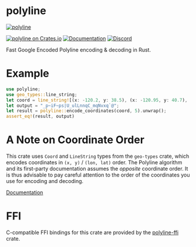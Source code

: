 # polyline

[![polyline](https://avatars1.githubusercontent.com/u/10320338?v=4&s=50)](https://github.com/georust)

[![polyline on Crates.io](https://img.shields.io/crates/v/polyline.svg?color=brightgreen)](https://crates.io/crates/polyline)
[![Documentation](https://img.shields.io/docsrs/polyline/latest.svg)](https://docs.rs/polyline)
[![Discord](https://img.shields.io/discord/598002550221963289)](https://discord.gg/Fp2aape)

Fast Google Encoded Polyline encoding & decoding in Rust.

# Example
```rust
use polyline;
use geo_types::line_string;
let coord = line_string![(x: -120.2, y: 38.5), (x: -120.95, y: 40.7), (x: -126.453, y: 43.252)];
let output = "_p~iF~ps|U_ulLnnqC_mqNvxq`@";
let result = polyline::encode_coordinates(coord, 5).unwrap();
assert_eq!(result, output)
```

# A Note on Coordinate Order

This crate uses `Coord` and `LineString` types from the `geo-types` crate, which encodes coordinates in `(x, y)` / `(lon, lat)` order. The Polyline algorithm and its first-party documentation assumes the _opposite_ coordinate order. It is thus advisable to pay careful attention to the order of the coordinates you use for encoding and decoding.

[Documentation](https://docs.rs/polyline/)

# FFI
C-compatible FFI bindings for this crate are provided by the [polyline-ffi](https://crates.io/crates/polyline-ffi) crate.
